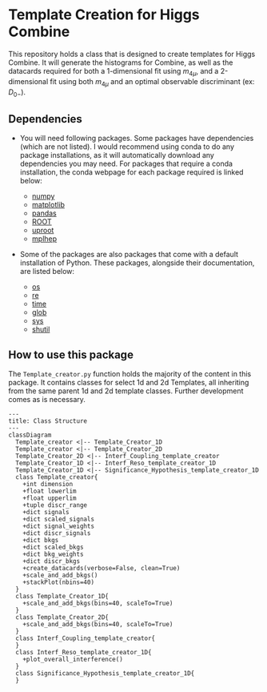 # Template Creation for Higgs Combine

This repository holds a class that is designed to create templates for Higgs Combine. It will generate the histograms for Combine, as well as the datacards required for both a 1-dimensional fit using $m_{4\mu}$, and a 2-dimensional fit using both $m_{4\mu}$ and an optimal observable discriminant (ex: $D_{0-}$).

## Dependencies
- You will need following packages. Some packages have dependencies (which are not listed). I would recommend using conda to do any package installations, as it will automatically download any dependencies you may need. For packages that require a conda installation, the conda webpage for each package required is linked below:
  - [numpy](https://anaconda.org/anaconda/numpy)
  - [matplotlib](https://anaconda.org/conda-forge/matplotlib)
  - [pandas](https://anaconda.org/anaconda/pandas)
  - [ROOT](https://anaconda.org/conda-forge/root/)
  - [uproot](https://anaconda.org/conda-forge/uproot)
  - [mplhep](https://anaconda.org/conda-forge/mplhep)

- Some of the packages are also packages that come with a default installation of Python. These packages, alongside their documentation, are listed below:
  - [os](https://docs.python.org/3/library/os.html)
  - [re](https://docs.python.org/3/library/re.html)
  - [time](https://docs.python.org/3/library/time.html)
  - [glob](https://docs.python.org/3/library/glob.html)
  - [sys](https://docs.python.org/3/library/sys.html)
  - [shutil](https://docs.python.org/3/library/shutil.html)

## How to use this package

The `Template_creator.py` function holds the majority of the content in this package. It contains classes for select 1d and 2d Templates, all inheriting from the same parent 1d and 2d template classes. Further development comes as is necessary.


```mermaid
---
title: Class Structure
---
classDiagram
  Template_creator <|-- Template_Creator_1D
  Template_creator <|-- Template_Creator_2D
  Template_Creator_2D <|-- Interf_Coupling_template_creator
  Template_Creator_1D <|-- Interf_Reso_template_creator_1D
  Template_Creator_1D <|-- Significance_Hypothesis_template_creator_1D
  class Template_creator{
    +int dimension
    +float lowerlim
    +float upperlim
    +tuple discr_range
    +dict signals
    +dict scaled_signals
    +dict signal_weights
    +dict discr_signals
    +dict bkgs
    +dict scaled_bkgs
    +dict bkg_weights
    +dict discr_bkgs
    +create_datacards(verbose=False, clean=True)
    +scale_and_add_bkgs()
    +stackPlot(nbins=40)
  }
  class Template_Creator_1D{
    +scale_and_add_bkgs(bins=40, scaleTo=True)
  }
  class Template_Creator_2D{
    +scale_and_add_bkgs(bins=40, scaleTo=True)
  }
  class Interf_Coupling_template_creator{
  }
  class Interf_Reso_template_creator_1D{
    +plot_overall_interference()
  }
  class Significance_Hypothesis_template_creator_1D{
  }
```